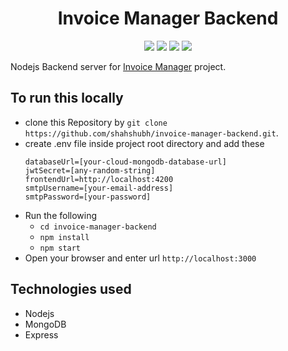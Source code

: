 <div align="center">

# Invoice Manager Backend

[![](https://img.shields.io/badge/Made_with-Nodejs-green?style=for-the-badge&logo=node.js)](https://nodejs.org/en/)
[![](https://img.shields.io/badge/Database-MongoDB-red?style=for-the-badge&logo=mongodb)](mongodb.com "MongoDB")
[![](https://img.shields.io/badge/IDE-Visual_Studio_Code-blue?style=for-the-badge&logo=visual-studio-code)](https://code.visualstudio.com/ "Visual Studio Code")
[![](https://img.shields.io/badge/Deployed_on-Heroku-purple?style=for-the-badge&logo=heroku)](https://www.heroku.com/ "Heroku")

</div>

Nodejs Backend server for <a href="https://github.com/shahshubh/Invoice-Manager">Invoice Manager</a> project.


## To run this locally

* clone this Repository by `git clone https://github.com/shahshubh/invoice-manager-backend.git`.
* create .env file inside project root directory and add these
    ```
    databaseUrl=[your-cloud-mongodb-database-url]
    jwtSecret=[any-random-string]
    frontendUrl=http://localhost:4200
    smtpUsername=[your-email-address]
    smtpPassword=[your-password]
    ```
* Run the following
    - `cd invoice-manager-backend`
    - `npm install`
    - `npm start`
* Open your browser and enter url `http://localhost:3000`


## Technologies used

* Nodejs
* MongoDB
* Express